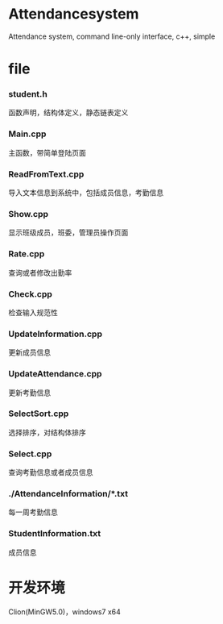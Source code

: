 # Attendancesystem

Attendance system, command line-only interface, c++, simple

# file

### student.h

函数声明，结构体定义，静态链表定义

### Main.cpp

主函数，带简单登陆页面

### ReadFromText.cpp

导入文本信息到系统中，包括成员信息，考勤信息

### Show.cpp

显示班级成员，班委，管理员操作页面

### Rate.cpp

查询或者修改出勤率

### Check.cpp

检查输入规范性

### UpdateInformation.cpp

更新成员信息

### UpdateAttendance.cpp

更新考勤信息

### SelectSort.cpp

选择排序，对结构体排序

### Select.cpp

查询考勤信息或者成员信息

### ./AttendanceInformation/*.txt

每一周考勤信息

### StudentInformation.txt

成员信息

# 开发环境

Clion(MinGW5.0)，windows7 x64

